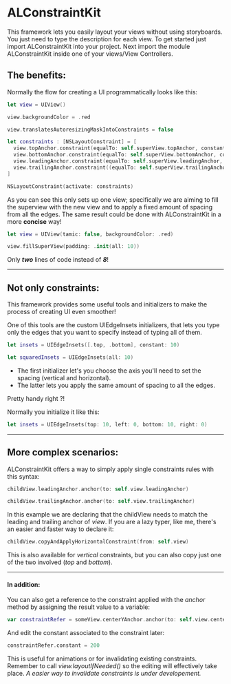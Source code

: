 #  ALConstraintKit

This framework lets you easily layout your views without using storyboards.
You just need to type the description for each view.
To get started just import ALConstraintKit into your project.
Next import the module ALConstraintKit inside one of your views/View Controllers.


## The benefits:

Normally the flow for creating a UI programmatically looks like this:

```swift
let view = UIView()

view.backgroundColor = .red

view.translatesAutoresizingMaskIntoConstraints = false

let constraints : [NSLayoutConstraint] = [
  view.topAnchor.constraint(equalTo: self.superView.topAnchor, constant: 10),
  view.bottomAnchor.constraint(equalTo: self.superView.bottomAnchor, constant: -10),
  view.leadingAnchor.constraint(equalTo: self.superView.leadingAnchor, constant: 10),
  view.trailingAnchor.constraint((equalTo: self.superView.trailingAnchor, constant: -10)
]

NSLayoutConstraint(activate: constraints)
```

As you can see this only sets up one view; specifically we are aiming to fill the superview with the new view and to apply a fixed amount of spacing from all the edges.
The same result could be done with ALConstraintKit in a more __concise__ way!
``` swift
let view = UIView(tamic: false, backgroundColor: .red)

view.fillSuperView(padding: .init(all: 10))
```

Only ***two*** lines of code instead of ***8***!

***
## Not only constraints:

This framework provides some useful tools and initializers to make the process of creating UI even smoother!

One of this tools are the custom UIEdgeInsets initializers, that lets you type only the edges that you want to specify instead of typing all of them.

``` swift
let insets = UIEdgeInsets([.top, .bottom], constant: 10)

let squaredInsets = UIEdgeInsets(all: 10)
```

+ The first initializer let's you choose the axis you'll need to set the spacing (vertical and horizontal).
+ The latter lets you apply the same amount of spacing to all the edges.

Pretty handy right ?!

Normally you initialize it like this:

``` swift
let insets = UIEdgeInsets(top: 10, left: 0, bottom: 10, right: 0)
```
***
## More complex scenarios:

ALConstraintKit offers a way to simply apply single constraints rules with this syntax:

``` swift
childView.leadingAnchor.anchor(to: self.view.leadingAnchor)

childView.trailingAnchor.anchor(to: self.view.trailingAnchor)
```

In this example we are declaring that the childView needs to match the leading and trailing anchor of *view*.
If you are a lazy typer, like me, there's an easier and faster way to declare it:

``` swift
childView.copyAndApplyHorizontalConstraint(from: self.view)
```

This is also available for *vertical* constraints, but you can also copy just one of the two involved (*top* and *bottom*).
___
#### In addition:

You can also get a reference to the constraint applied with the *anchor* method by assigning the result value to a variable:

``` swift
var constraintRefer = someView.centerYAnchor.anchor(to: self.view.centerYAnchor, constant: 0)
```

And edit the constant associated to the constraint later:
``` swift
constraintRefer.constant = 200
```
This is useful for animations or for invalidating existing constraints.
Remember to call *view.layoutIfNeeded()* so the editing will effectively take place.
*A easier way to invalidate constraints is under developement.*

